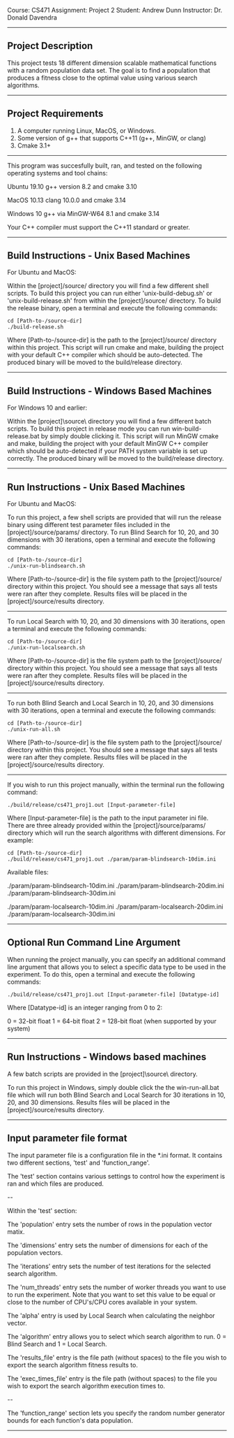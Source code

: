 Course: CS471
Assignment: Project 2
Student: Andrew Dunn
Instructor: Dr. Donald Davendra

---------------------------------
Project Description
---------------------------------

This project tests 18 different dimension scalable 
mathematical functions with a random population data
set. The goal is to find a population that produces
a fitness close to the optimal value using various
search algorithms.

---------------------------------
Project Requirements
---------------------------------

1. A computer running Linux, MacOS, or Windows.
2. Some version of g++ that supports C++11 (g++, MinGW, or clang)
3. Cmake 3.1+

----

This program was succesfully built, ran, and tested on the following
operating systems and tool chains:

Ubuntu 19.10
g++ version 8.2 and cmake 3.10

MacOS 10.13
clang 10.0.0 and cmake 3.14

Windows 10
g++ via MinGW-W64 8.1 and cmake 3.14

Your C++ compiler must support the C++11 standard or greater.

---------------------------------
Build Instructions - Unix Based Machines
---------------------------------

For Ubuntu and MacOS:

Within the [project]/source/ directory you will find a few different
shell scripts. To build this project you can run either
'unix-build-debug.sh' or 'unix-build-release.sh' from within the
[project]/source/ directory. To build the release binary, open a terminal
and execute the following commands:

```
cd [Path-to-/source-dir]
./build-release.sh
```

Where [Path-to-/source-dir] is the path to the [project]/source/ directory
within this project. This script will run cmake and make, building the 
project with your default C++ compiler which should be auto-detected. 
The produced binary will be moved to the build/release directory.

---------------------------------
Build Instructions - Windows Based Machines
---------------------------------

For Windows 10 and earlier:

Within the [project]\source\ directory you will find a few different
batch scripts. To build this project in release mode you can run win-build-release.bat 
by simply double clicking it. This script will run MinGW cmake and make, building the 
project with your default MinGW C++ compiler which should be auto-detected if your
PATH system variable is set up correctly. The produced binary will be moved to the 
build/release directory.

---------------------------------
Run Instructions - Unix Based Machines
---------------------------------

For Ubuntu and MacOS:

To run this project, a few shell scripts are provided that will
run the release binary using different test parameter files included 
in the [project]/source/params/ directory. To run Blind Search for
10, 20, and 30 dimensions with 30 iterations, open a terminal and execute 
the following commands:

```
cd [Path-to-/source-dir]
./unix-run-blindsearch.sh
```

Where [Path-to-/source-dir] is the file system path to the [project]/source/ directory
within this project. You should see a message that says all tests were ran after they complete.
Results files will be placed in the [project]/source/results directory.

--------

To run Local Search with 10, 20, and 30 dimensions with 30 iterations, open a terminal and 
execute the following commands:

```
cd [Path-to-/source-dir]
./unix-run-localsearch.sh
```
Where [Path-to-/source-dir] is the file system path to the [project]/source/ directory
within this project. You should see a message that says all tests were ran after they complete.
Results files will be placed in the [project]/source/results directory.

--------

To run both Blind Search and Local Search in 10, 20, and 30 dimensions with 30 iterations,
open a terminal and execute the following commands:

```
cd [Path-to-/source-dir]
./unix-run-all.sh
```
Where [Path-to-/source-dir] is the file system path to the [project]/source/ directory
within this project. You should see a message that says all tests were ran after they complete.
Results files will be placed in the [project]/source/results directory.

--------

If you wish to run this project manually, within the terminal run the
following command:

```
./build/release/cs471_proj1.out [Input-parameter-file]
```

Where [Input-parameter-file] is the path to the input parameter ini file.
There are three already provided within the [project]/source/params/ directory 
which will run the search algorithms with different dimensions. For example:

```
cd [Path-to-/source-dir]
./build/release/cs471_proj1.out ./param/param-blindsearch-10dim.ini
```

Available files:

./param/param-blindsearch-10dim.ini
./param/param-blindsearch-20dim.ini
./param/param-blindsearch-30dim.ini

./param/param-localsearch-10dim.ini
./param/param-localsearch-20dim.ini
./param/param-localsearch-30dim.ini

---------------------------------
Optional Run Command Line Argument
---------------------------------

When running the project manually, you can specify an additional command line
argument that allows you to select a specific data type to be used in the experiment.
To do this, open a terminal and execute the following commands:

```
./build/release/cs471_proj1.out [Input-parameter-file] [Datatype-id]
```

Where [Datatype-id] is an integer ranging from 0 to 2:

0 = 32-bit float
1 = 64-bit float
2 = 128-bit float (when supported by your system)

---------------------------------
Run Instructions - Windows based machines
---------------------------------

A few batch scripts are provided in the [project]\source\ directory.

To run this project in Windows, simply double click the the win-run-all.bat
file which will run both Blind Search and Local Search for 30 iterations
in 10, 20, and 30 dimensions. Results files will be placed in the 
[project]/source/results directory.

---------------------------------
Input parameter file format
---------------------------------

The input parameter file is a configuration file in the *.ini format.
It contains two different sections, 'test' and 'function_range'.

The 'test' section contains various settings to control how the
experiment is ran and which files are produced.

--

Within the 'test' section:

The 'population' entry sets the number of rows in the population vector matix.

The 'dimensions' entry sets the number of dimensions for each of the
population vectors.

The 'iterations' entry sets the number of test iterations for the selected
search algorithm.

The 'num_threads' entry sets the number of worker threads you want to use
to run the experiment. Note that you want to set this value to be equal or
close to the number of CPU's/CPU cores available in your system.

The 'alpha' entry is used by Local Search when calculating the neighbor vector.

The 'algorithm' entry allows you to select which search algorithm to run.
0 = Blind Search and 1 = Local Search.

The 'results_file' entry is the file path (without spaces) to the file you 
wish to export the search algorithm fitness results to.

The 'exec_times_file' entry is the file path (without spaces) to the file you
wish to export the search algorithm execution times to.

--

The 'function_range' section lets you specify the random number
generator bounds for each function's data population.

---------------------------------
